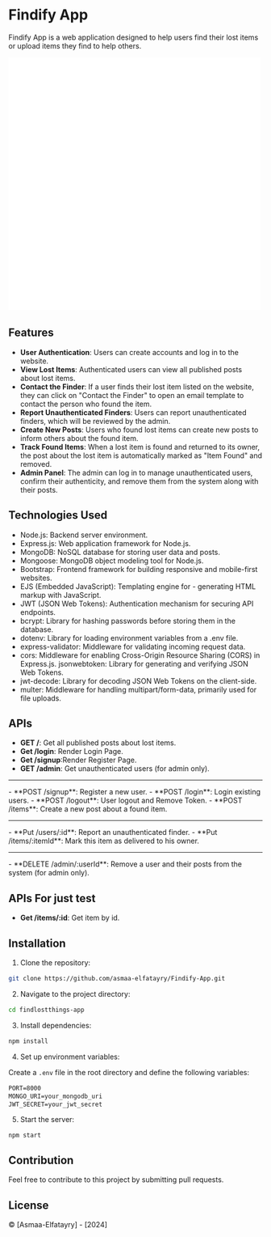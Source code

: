 # Findify App

Findify App is a web application designed to help users find their lost items or upload items they find to help others.

<img src="./public/images/assets/searcher child.gif"/>

## Features

- **User Authentication**: Users can create accounts and log in to the website.
- **View Lost Items**: Authenticated users can view all published posts about lost items.
- **Contact the Finder**: If a user finds their lost item listed on the website, they can click on "Contact the Finder" to open an email template to contact the person who found the item.
- **Report Unauthenticated Finders**: Users can report unauthenticated finders, which will be reviewed by the admin.
- **Create New Posts**: Users who found lost items can create new posts to inform others about the found item.
- **Track Found Items**: When a lost item is found and returned to its owner, the post about the lost item is automatically marked as "Item Found" and removed.
- **Admin Panel**: The admin can log in to manage unauthenticated users, confirm their authenticity, and remove them from the system along with their posts.

## Technologies Used

- Node.js: Backend server environment.
- Express.js: Web application framework for Node.js.
- MongoDB: NoSQL database for storing user data and posts.
- Mongoose: MongoDB object modeling tool for Node.js.
- Bootstrap: Frontend framework for building responsive and mobile-first websites.
- EJS (Embedded JavaScript): Templating engine for - generating HTML markup with JavaScript.
- JWT (JSON Web Tokens): Authentication mechanism for securing API endpoints.
- bcrypt: Library for hashing passwords before storing them in the database.
- dotenv: Library for loading environment variables from a .env file.
- express-validator: Middleware for validating incoming request data.
- cors: Middleware for enabling Cross-Origin Resource Sharing (CORS) in Express.js.
  jsonwebtoken: Library for generating and verifying JSON Web Tokens.
- jwt-decode: Library for decoding JSON Web Tokens on the client-side.
- multer: Middleware for handling multipart/form-data, primarily used for file uploads.

## APIs

- **GET /**: Get all published posts about lost items.
- **Get /login**: Render Login Page.
- **Get /signup**:Render Register Page.
- **GET /admin**: Get unauthenticated users (for admin only).
<hr/>
- **POST /signup**: Register a new user.
- **POST /login**: Login existing users.
- **POST /logout**: User logout and Remove Token.
- **POST /items**: Create a new post about a found item.
<hr/>
- **Put /users/:id**: Report an unauthenticated finder.
- **Put /items/:itemId**: Mark this item as delivered to his owner.
<hr/>
- **DELETE /admin/:userId**: Remove a user and their posts from the system (for admin only).

## APIs For just test

- **Get /items/:id**: Get item by id.

## Installation

1. Clone the repository:

```bash
git clone https://github.com/asmaa-elfatayry/Findify-App.git
```

2. Navigate to the project directory:

```bash
cd findlostthings-app
```

3. Install dependencies:

```bash
npm install
```

4. Set up environment variables:

Create a `.env` file in the root directory and define the following variables:

```
PORT=8000
MONGO_URI=your_mongodb_uri
JWT_SECRET=your_jwt_secret
```

5. Start the server:

```bash
npm start
```

## Contribution

Feel free to contribute to this project by submitting pull requests.

## License

© [Asmaa-Elfatayry] - [2024]
